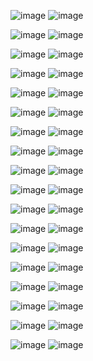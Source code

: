 ![image](https://github.com/user-attachments/assets/62cf3a0e-953d-4a3a-991c-aaf10fdfeede) 
![image](https://github.com/user-attachments/assets/64147e38-4e25-4d7d-87af-9da6a44ab977)

![image](https://github.com/user-attachments/assets/badb5b3f-b4fe-4988-abff-51cd1df96b90)
![image](https://github.com/user-attachments/assets/eadb008b-60f6-4078-a7e8-149ac91ef18f)

![image](https://github.com/user-attachments/assets/85152445-0e22-4945-81e5-f59f9a4be3bb)
![image](https://github.com/user-attachments/assets/b3fbc714-99db-4581-9c5f-320573e43eb9)

![image](https://github.com/user-attachments/assets/9fa14a3c-56db-40b3-9d86-80fff805d9ed)
![image](https://github.com/user-attachments/assets/159085a3-7e32-4184-9626-b9ab1e6170a2)

![image](https://github.com/user-attachments/assets/37ad25bd-30a4-4ca1-9d9c-8bf0f92506df)
![image](https://github.com/user-attachments/assets/9b62a1e5-71d4-4bb9-8c08-eabaaa72155e)

![image](https://github.com/user-attachments/assets/6114d942-9d1b-4df4-911b-4cbf1db513bb)
![image](https://github.com/user-attachments/assets/422296cd-5c6f-4116-add8-9582c602cbcf)

![image](https://github.com/user-attachments/assets/bb8b932f-0077-493c-b24c-5d490ee709f8)
![image](https://github.com/user-attachments/assets/026c6f52-8a94-4629-bee2-bf3c4ca2e9f8)

![image](https://github.com/user-attachments/assets/f124024e-4aa7-4bb6-bddc-0985736822a8)
![image](https://github.com/user-attachments/assets/d0c34da7-0e07-41fd-af2c-d04a7a2b7958)

![image](https://github.com/user-attachments/assets/f821f096-0af5-4ba7-86e6-f643326da756)
![image](https://github.com/user-attachments/assets/f217ba41-27b6-445b-92a7-f8550519577d)

![image](https://github.com/user-attachments/assets/b2dec168-5e1c-4263-aa22-383facd408b1)
![image](https://github.com/user-attachments/assets/326ec53f-0969-46e0-bec1-436c26250662)

![image](https://github.com/user-attachments/assets/f4a41898-9619-4ae9-af49-af26a729193f)
![image](https://github.com/user-attachments/assets/880580ec-8fd3-48c9-b18a-0fe87f9a6374)

![image](https://github.com/user-attachments/assets/653c6a81-4784-4f6f-9ee6-ad86becc8054)
![image](https://github.com/user-attachments/assets/184383b5-180b-4c47-a1d2-a47327672a32)

![image](https://github.com/user-attachments/assets/628f8de6-ea4f-4d73-a01e-c47b38d10625)
![image](https://github.com/user-attachments/assets/d454170f-f801-422e-9401-d3921e419e0e)

![image](https://github.com/user-attachments/assets/a5e09da1-d160-4351-8153-5496db1b7fd0)
![image](https://github.com/user-attachments/assets/b36b0035-5127-41e3-979c-2d164a996440)

![image](https://github.com/user-attachments/assets/1f48ca77-d70b-4305-afa5-32eeac5c496c)
![image](https://github.com/user-attachments/assets/5feeaefe-ef91-4fe9-a077-7c529a0169fb)

![image](https://github.com/user-attachments/assets/9e3882d5-c1e3-4d33-8b63-c4347612495c)
![image](https://github.com/user-attachments/assets/751a9f8f-43a4-49d3-8a22-204012e39d82)

![image](https://github.com/user-attachments/assets/79c53298-2788-470c-b09d-2c7a3c7737a3)
![image](https://github.com/user-attachments/assets/f6a1c3d4-c32c-4fa0-b9f0-7e39bc994d7c)

![image](https://github.com/user-attachments/assets/f2226ccd-7a30-429f-b33b-49aa06e2d367)
![image](https://github.com/user-attachments/assets/314a27eb-ced0-4c7f-a27e-8accdc526d00)
















	





















 




 





























 

 



























































 




























	





















 




 





























 

 



























































 
